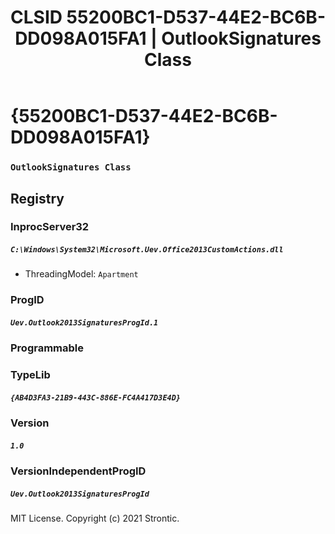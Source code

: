 ﻿---
title: "CLSID 55200BC1-D537-44E2-BC6B-DD098A015FA1 | OutlookSignatures Class"
excerpt: What is COM-Object CLSID 55200BC1-D537-44E2-BC6B-DD098A015FA1?
---

# {55200BC1-D537-44E2-BC6B-DD098A015FA1}

### `OutlookSignatures Class`

## Registry


### InprocServer32

##### `C:\Windows\System32\Microsoft.Uev.Office2013CustomActions.dll`
* ThreadingModel: `Apartment`

### ProgID

##### `Uev.Outlook2013SignaturesProgId.1`

### Programmable


### TypeLib

##### `{AB4D3FA3-21B9-443C-886E-FC4A417D3E4D}`

### Version

##### `1.0`

### VersionIndependentProgID

##### `Uev.Outlook2013SignaturesProgId`

MIT License. Copyright (c) 2021 Strontic.


